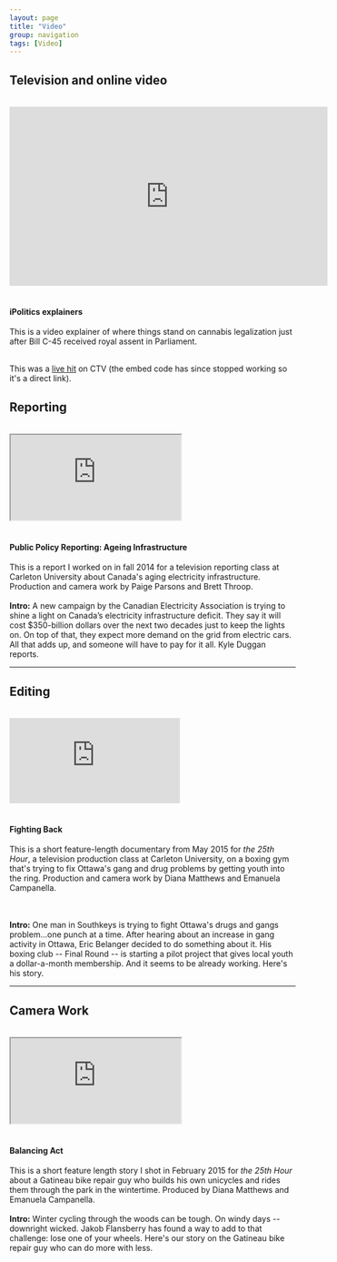 ```yaml
---
layout: page
title: "Video"
group: navigation
tags: [Video]
---
```

<html>
<body>
<h2>Television and online video</h2>
<br>
<!--
<div class="container-fluid">
<div class="row">
<div class="col-xs-12 col-sm-6 col-md-6">
<div class="embed-responsive embed-responsive-16by9">
<img class="media-object" data-src="holder.js/64x64">
<a href="https://www.dropbox.com/s/yarihh24bdhhoqr/budgey%20day%20pic.JPG?dl=0"><img style="float: right" class="img-responsive" alt="CPAC Live Hit"
src="https://photos-5.dropbox.com/t/2/AADf0SCDlRfeCWSfA7Ng-xJXSWfelxl6EL5aKHIP71oZYA/12/50108349/jpeg/32x32/1/1490076000/0/2/CPAC.JPG/EPOE3KsFGNcwIAIoAg/6t1DkqRpC4p7bGHIG44dESGN5qKpCnhaVohWVu441MA?size=256x256&amp;size_mode=5" style="padding-right: 10px" width="535">
</a>
</div>    
</div>
<div class="hidden-lg hidden-md hidden-sm">&nbsp;</div>
	<div class="col-xs-12 col-sm-6 col-md-6">
		 <h4 class="media-heading">Television interviews</h4>
		 Occasionally I provide political analysis on television. <br>This is from the 2016 budget lockup. <br>Click on the image to watch the video.<br>		 
<br>

<br>
</div>
		 </div>  
</div>
<div class="container-fluid">
<div class="row">
<div class="col-xs-12 col-sm-6 col-md-6">
	<div class="embed-responsive embed-responsive-16by9">
<img class="media-object" data-src="holder.js/64x64">
<iframe src="https://bmplayer-a.akamaihd.net/shareable/embedssl.html?dc=ctvnews_web&cid=934465&col=379&w=480&h=270&pl=0&plh=0&adSite=ctv.ctvnewskitchener&adZone=home&omniAcct=ctvgmnews,ctvgmnewsglobalsuite&section=Kitchener&site=kitchener&shareUrl=http://kitchener.ctvnews.ca/video?clipId=934465&v7=story&v8=&v9=&v10=" width="480" height="270" scrolling="no" frameborder="0" allowfullscreen="true" webkitallowfullscreen="true" mozallowfullscreen="true" ></iframe>
<a href="https://www.dropbox.com/s/p6cnunt1v6rj78q/CTV.jpg?dl=0"><img style="float: right" class="img-responsive" alt="CTV Live Hits"
src="https://photos-1.dropbox.com/t/2/AABpGGBpMiqVnj9sGb_P0bdOkP7mCGFW8vB0v5DokFyvgA/12/50108349/jpeg/32x32/1/1490072400/0/2/CTV.jpg/EPOE3KsFGNcwIAIoAg/w3_yvPAgsIYDQm8CgZp9k4IMo65Vc_iwaByZeKBAnAI?size=1600x1200&size_mode=3" style="padding-right: 10px" height="282" width="535">
</a>
</div>    
</div>

<div class="hidden-lg hidden-md hidden-sm">&nbsp;</div>
	<div class="col-xs-12 col-sm-6 col-md-6">
		 <h4 class="media-heading">Live Television hits</h4>
-->
<div class="container-fluid">
<div class="row">
<div class="col-xs-12 col-sm-6 col-md-6">
	<div class="embed-responsive embed-responsive-16by9">
<iframe width="560" height="315" src="https://www.youtube.com/embed/8g9DRCJpo1c" frameborder="0" allow="autoplay; encrypted-media" allowfullscreen></iframe>
</div>
</div>   
<div class="hidden-lg hidden-md hidden-sm">&nbsp;</div>
<div class="col-xs-12 col-sm-6 col-md-6">
  <h4 class="media-heading">iPolitics explainers</h4>
This is a video explainer of where things stand on cannabis legalization just after Bill C-45 received royal assent in Parliament.
<br>
<br>
</div>
</div>
</div>

This was a <a href="http://kitchener.ctvnews.ca/video?clipId=934465">live hit</a> on CTV (the embed code has since stopped working so it's a direct link).

<h2>Reporting</h2>
<br>
<div class="container-fluid">
<div class="row">
<div class="col-xs-12 col-sm-6 col-md-6">
	<div class="embed-responsive embed-responsive-16by9">
     <iframe src="https://www.youtube.com/embed/BV5DOCxrNdU" allowfullscreen></iframe> </div></div>   
	 <div class="hidden-lg hidden-md hidden-sm">&nbsp;</div>
     <div class="col-xs-12 col-sm-6 col-md-6">
        <h4 class="media-heading">Public Policy Reporting: Ageing Infrastructure</h4>
        This is a report I worked on in fall 2014 for a television reporting class at Carleton University about Canada's aging electricity infrastructure. Production and camera work by Paige Parsons and Brett Throop.
<br>
<br>
<div class="well"><b>Intro:</b> A new campaign by the Canadian Electricity Association is trying to shine a light on Canada’s electricity infrastructure deficit.
They say it will cost $350-billion dollars over the next two decades just to keep the lights on. On top of that, they expect more demand on the grid from electric cars. All that adds up, and someone will have to pay for it all.
Kyle Duggan reports.
</div>
     </div>
    </div>
	</div>
<!--<br>
<br>
<div class="container-fluid">
<div class="row">
<div class="col-xs-12 col-sm-6 col-md-6">
	<div class="embed-responsive embed-responsive-16by9" align="left">
     <iframe src="https://www.youtube.com/embed/3itAaGyeFqY" allowfullscreen></iframe>
	  </div>
	</div>   
	<div class="hidden-lg hidden-md hidden-sm">&nbsp;</div>
    <div class="col-xs-12 col-sm-6 col-md-6">
	<h4 class="media-heading">Feature Reporting: Collecting in the Digital Age</h4>
        This is a feature report I did about a collectors show for <a href="http://www.centretownnews.ca/multimedia-mainmenu-131/4553-mementoes-of-days-gone-by.html">Centretown News Online</a> in March 2014.
<br>
<br>
<div class="well"><b>Intro:</b> In this ephemeral, wired world, there are still many who prefer to seek out solid mementoes of days gone by.
Kyle Duggan reports from the Ottawa Nostalgia and Collectibles show. A CJTV feature story for Centretown News.
</div>
      </div>
    </div>
	</div> -->
<hr>
<h2>Editing</h2>
   <br>  
<div class="container-fluid">
<div class="row">
<div class="col-xs-12 col-sm-6 col-md-6">
	<div class="embed-responsive embed-responsive-16by9">
<iframe src="https://www.youtube.com/embed/rZ0J8T0aPwo" frameborder="0" allowfullscreen></iframe>
	  </div>
	</div>   
	<div class="hidden-lg hidden-md hidden-sm">&nbsp;</div>
    <div class="col-xs-12 col-sm-6 col-md-6">
	<h4 class="media-heading">Fighting Back</h4>
        This is a short feature-length documentary from May 2015 for <i>the 25th Hour</i>, a television production class at Carleton University, on a boxing gym that's trying to fix Ottawa's gang and drug problems by getting youth into the ring. Production and camera work by Diana Matthews and Emanuela Campanella.</p>
<br>
<br>
<div class="well">   
<b>Intro:</b> One man in Southkeys is trying to fight Ottawa's drugs and gangs problem...one punch at a time.
After hearing about an increase in gang activity in Ottawa, Eric Belanger decided to do something about it.
His boxing club -- Final Round -- is starting a pilot project that gives local youth a dollar-a-month membership.
And it seems to be already working. Here's his story.
</div>
     </div>
    </div>
</div>
<hr>
<h2>Camera Work</h2>
<br>
<div class="container-fluid">
<div class="row">
<div class="col-xs-12 col-sm-6 col-md-6">
	<div class="embed-responsive embed-responsive-16by9">
<iframe src="https://www.youtube.com/embed/HyUfN_p8YQg" allowfullscreen></iframe>
	  </div>
	</div>   
	<div class="hidden-lg hidden-md hidden-sm">&nbsp;</div>
    <div class="col-xs-12 col-sm-6 col-md-6">
<h4 class="media-heading">Balancing Act</h4>
This is a short feature length story I shot in February 2015 for <i>the 25th Hour</i> about a Gatineau bike repair guy who builds his own unicycles and rides them through the park in the wintertime. Produced by Diana Matthews and Emanuela Campanella.
<br>
<br>
<div class="well">
<b>Intro:</b> Winter cycling through the woods can be tough.
On windy days -- downright wicked.
Jakob Flansberry has found a way to add to that challenge: lose one of your wheels.
Here's our story on the Gatineau bike repair guy who can do more with less.
</div>
</div>
</div>
</div>
<!--<br>
<br>
  <div class="container-fluid">
  <div class="row">
  <div class="col-xs-12 col-sm-6 col-md-6">
  	<div class="embed-responsive embed-responsive-16by9">  
      <iframe src="https://www.youtube.com/embed/9QiKndXBfs4" allowfullscreen="allowfullscreen"></iframe>
	  </div>
	</div>   
	<div class="hidden-lg hidden-md hidden-sm">&nbsp;</div>
    <div class="col-xs-12 col-sm-6 col-md-6">
        <h4 class="media-heading">Feature Profile: Jennie and Nina</h4>
	This is a short profile of two women from Thailand who now operate a foodtruck in Ottawa.
     <br>
	 <br>
 <div class="well">
<b>Intro:</b> In the middle of Ottawa's cold winter, two women are working hard to give their customers a warm taste of Thailand.
Jennie Chanthana and Nina Tawena started their business, the Pinn-to-Thai food truck, so they can share their culture's culinary experience -- and some smiles -- with Canadians.
Their truck is a hit with Ottawans looking for something hot to eat on a cold day.</div>

       </div>
      </div>
    </div> -->

